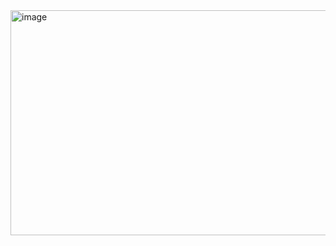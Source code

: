 
<img width="750" height="360" alt="image" src="https://github.com/user-attachments/assets/3beec9d5-65ca-4ca2-9409-3a3b14823e02" />
